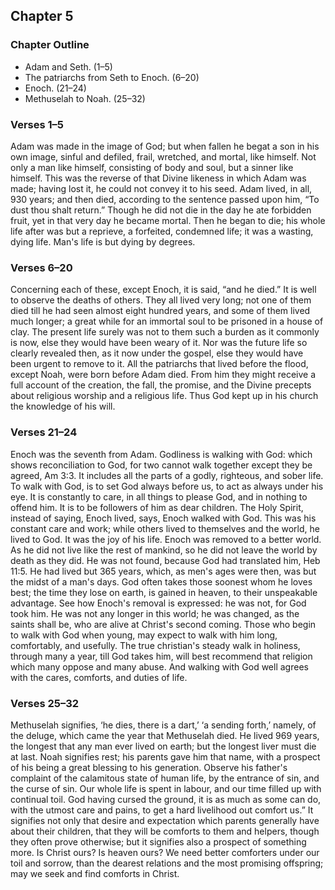 ## Chapter 5

### Chapter Outline

- Adam and Seth. (1–5)
- The patriarchs from Seth to Enoch. (6–20)
- Enoch. (21–24)
- Methuselah to Noah. (25–32)

### Verses 1–5

Adam was made in the image of God; but when fallen he begat a son in his own image, sinful and defiled, frail, wretched, and mortal, like himself. Not only a man like himself, consisting of body and soul, but a sinner like himself. This was the reverse of that Divine likeness in which Adam was made; having lost it, he could not convey it to his seed. Adam lived, in all, 930 years; and then died, according to the sentence passed upon him, “To dust thou shalt return.” Though he did not die in the day he ate forbidden fruit, yet in that very day he became mortal. Then he began to die; his whole life after was but a reprieve, a forfeited, condemned life; it was a wasting, dying life. Man's life is but dying by degrees.

### Verses 6–20

Concerning each of these, except Enoch, it is said, “and he died.” It is well to observe the deaths of others. They all lived very long; not one of them died till he had seen almost eight hundred years, and some of them lived much longer; a great while for an immortal soul to be prisoned in a house of clay. The present life surely was not to them such a burden as it commonly is now, else they would have been weary of it. Nor was the future life so clearly revealed then, as it now under the gospel, else they would have been urgent to remove to it. All the patriarchs that lived before the flood, except Noah, were born before Adam died. From him they might receive a full account of the creation, the fall, the promise, and the Divine precepts about religious worship and a religious life. Thus God kept up in his church the knowledge of his will.

### Verses 21–24

Enoch was the seventh from Adam. Godliness is walking with God: which shows reconciliation to God, for two cannot walk together except they be agreed, Am 3:3. It includes all the parts of a godly, righteous, and sober life. To walk with God, is to set God always before us, to act as always under his eye. It is constantly to care, in all things to please God, and in nothing to offend him. It is to be followers of him as dear children. The Holy Spirit, instead of saying, Enoch lived, says, Enoch walked with God. This was his constant care and work; while others lived to themselves and the world, he lived to God. It was the joy of his life. Enoch was removed to a better world. As he did not live like the rest of mankind, so he did not leave the world by death as they did. He was not found, because God had translated him, Heb 11:5. He had lived but 365 years, which, as men's ages were then, was but the midst of a man's days. God often takes those soonest whom he loves best; the time they lose on earth, is gained in heaven, to their unspeakable advantage. See how Enoch's removal is expressed: he was not, for God took him. He was not any longer in this world; he was changed, as the saints shall be, who are alive at Christ's second coming. Those who begin to walk with God when young, may expect to walk with him long, comfortably, and usefully. The true christian's steady walk in holiness, through many a year, till God takes him, will best recommend that religion which many oppose and many abuse. And walking with God well agrees with the cares, comforts, and duties of life.

### Verses 25–32

Methuselah signifies, ‘he dies, there is a dart,’ ‘a sending forth,’ namely, of the deluge, which came the year that Methuselah died. He lived 969 years, the longest that any man ever lived on earth; but the longest liver must die at last. Noah signifies rest; his parents gave him that name, with a prospect of his being a great blessing to his generation. Observe his father's complaint of the calamitous state of human life, by the entrance of sin, and the curse of sin. Our whole life is spent in labour, and our time filled up with continual toil. God having cursed the ground, it is as much as some can do, with the utmost care and pains, to get a hard livelihood out comfort us.” It signifies not only that desire and expectation which parents generally have about their children, that they will be comforts to them and helpers, though they often prove otherwise; but it signifies also a prospect of something more. Is Christ ours? Is heaven ours? We need better comforters under our toil and sorrow, than the dearest relations and the most promising offspring; may we seek and find comforts in Christ.

